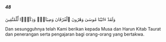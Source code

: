 ##### 48

<span class="ayah">وَلَقَدْ ءَاتَيْنَا مُوسَىٰ وَهَٰرُونَ ٱلْفُرْقَانَ وَضِيَآءًۭ وَذِكْرًۭا لِّلْمُتَّقِينَ</span>

<span class="ayah_translation">Dan sesungguhnya telah Kami berikan kepada Musa dan Harun Kitab Taurat dan penerangan serta pengajaran bagi orang-orang yang bertakwa.</span>
